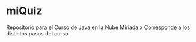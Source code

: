 # miQuiz
Repositorio para el Curso de Java en la Nube Miriada x
Corresponde a los distintos pasos del curso
